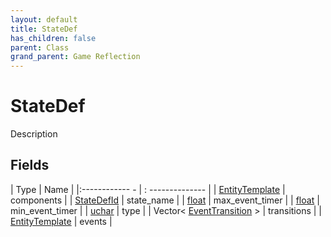 ```yaml
---
layout: default
title: StateDef
has_children: false
parent: Class
grand_parent: Game Reflection
---
```

# StateDef
Description 

## Fields
| Type | Name |
|:------------ - | : -------------- |
| [EntityTemplate](game-reflection/classes/entity_template.md) | components |
| [StateDefId](game-reflection/classes/state_def_id.md) | state_name |
| [float](game-reflection/components/float.md) | max_event_timer |
| [float](game-reflection/components/float.md) | min_event_timer |
| [uchar](game-reflection/enums/uchar.md) | type |
| Vector< [EventTransition](game-reflection/classes/event_transition.md) > | transitions |
| [EntityTemplate](game-reflection/classes/entity_template.md) | events |
